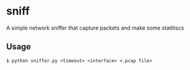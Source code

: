 # sniff

A simple network sniffer that capture packets and make some statitiscs

## Usage
```
$ python sniffer.py <timeout> <interface> <.pcap file>
```
